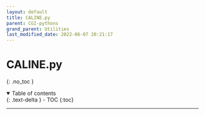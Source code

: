 ```yaml
---
layout: default
title: CALINE.py 
parent: CGI-pythons
grand_parent: Utilities
last_modified_date: 2022-06-07 20:21:17
---
```

# CALINE.py 
{: .no_toc }

<details open markdown="block">
  <summary>
    Table of contents
  </summary>
  {: .text-delta }
- TOC
{:toc}
</details>

---
